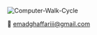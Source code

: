 ![Computer-Walk-Cycle](https://user-images.githubusercontent.com/40004321/104620326-1e6cbc80-56a4-11eb-9bdb-6d861b38c85d.gif)

:envelope_with_arrow:	emadghaffariii@gmail.com
